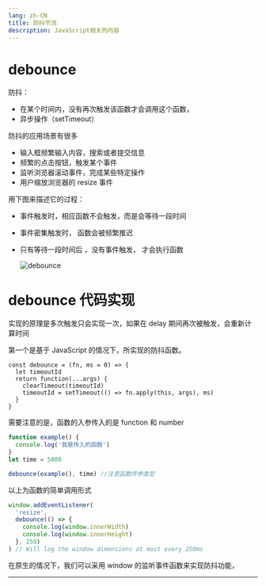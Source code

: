 ```yaml
---
lang: zh-CN
title: 防抖节流
description: JavaScript相关的内容
---
```


# debounce

防抖：

- 在某个时间内，没有再次触发该函数才会调用这个函数，
- 异步操作（setTimeout）

防抖的应用场景有很多

- 输入框频繁输入内容，搜索或者提交信息
- 频繁的点击按钮，触发某个事件
- 监听浏览器滚动事件，完成某些特定操作
- 用户缩放浏览器的 resize 事件

用下图来描述它的过程：

- 事件触发时，相应函数不会触发，而是会等待一段时间

- 事件密集触发时， 函数会被频繁推迟

- 只有等待一段时间后 ，没有事件触发， 才会执行函数

  ![debounce](~@/img/debounce.webp)

# debounce 代码实现

实现的原理是多次触发只会实现一次，如果在 delay 期间再次被触发，会重新计算时间

第一个是基于 JavaScript 的情况下，所实现的防抖函数。

```js{1,2,5}
const debounce = (fn, ms = 0) => {
  let timeoutId
  return function(...args) {
    clearTimeout(timeoutId)
    timeoutId = setTimeout(() => fn.apply(this, args), ms)
  }
}
```

需要注意的是，函数的入参传入的是 function 和 number

```js
function example() {
  console.log('我是传入的函数')
}
let time = 5000

debounce(example(), time) //注意函数传参类型
```

以上为函数的简单调用形式

```js
window.addEventListener(
  'resize',
  debounce(() => {
    console.log(window.innerWidth)
    console.log(window.innerHeight)
  }, 250)
) // Will log the window dimensions at most every 250ms
```

在原生的情况下，我们可以采用 window 的监听事件函数来实现防抖功能，

---

